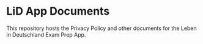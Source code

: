 # LiD App Documents

This repository hosts the Privacy Policy and other documents for the Leben in Deutschland Exam Prep App.